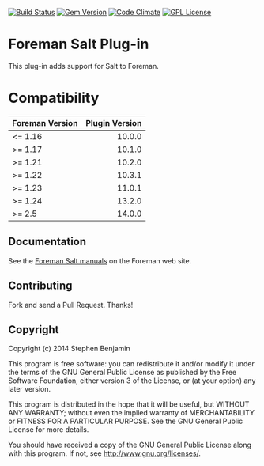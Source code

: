 [![Build Status](https://img.shields.io/jenkins/s/http/ci.theforeman.org/test_plugin_foreman_salt_master.svg)](http://ci.theforeman.org/job/test_plugin_foreman_salt_master)
[![Gem Version](https://img.shields.io/gem/v/foreman_salt.svg)](https://rubygems.org/gems/foreman_salt)
[![Code Climate](https://codeclimate.com/github/theforeman/foreman_salt/badges/gpa.svg)](https://codeclimate.com/github/theforeman/foreman_salt)
[![GPL License](https://img.shields.io/github/license/theforeman/foreman_salt.svg)](https://github.com/theforeman/foreman_salt/blob/master/LICENSE)

# Foreman Salt Plug-in

This plug-in adds support for Salt to Foreman.

# Compatibility

| Foreman Version | Plugin Version |
| --------------- | --------------:|
| <= 1.16         | 10.0.0         |
| >= 1.17         | 10.1.0         |
| >= 1.21         | 10.2.0         |
| >= 1.22         | 10.3.1         |
| >= 1.23         | 11.0.1         |
| >= 1.24         | 13.2.0         |
| >= 2.5          | 14.0.0         |

## Documentation

See the [Foreman Salt manuals](http://theforeman.org/plugins/foreman_salt/) on the Foreman web site.

## Contributing

Fork and send a Pull Request. Thanks!

## Copyright

Copyright (c) 2014 Stephen Benjamin

This program is free software: you can redistribute it and/or modify
it under the terms of the GNU General Public License as published by
the Free Software Foundation, either version 3 of the License, or
(at your option) any later version.

This program is distributed in the hope that it will be useful,
but WITHOUT ANY WARRANTY; without even the implied warranty of
MERCHANTABILITY or FITNESS FOR A PARTICULAR PURPOSE.  See the
GNU General Public License for more details.

You should have received a copy of the GNU General Public License
along with this program.  If not, see <http://www.gnu.org/licenses/>.

